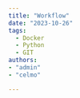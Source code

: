 ```yaml
---
title: "Workflow"
date: "2023-10-26"
tags:
  - Docker
  - Python
  - GIT
authors:
- "admin"
- "celmo"

---
```






<!--more-->
